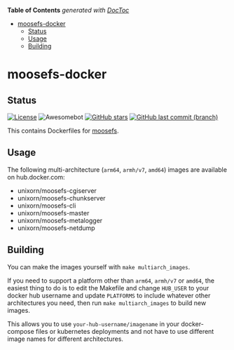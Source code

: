<!-- START doctoc generated TOC please keep comment here to allow auto update -->
<!-- DON'T EDIT THIS SECTION, INSTEAD RE-RUN doctoc TO UPDATE -->
**Table of Contents**  *generated with [DocToc](https://github.com/thlorenz/doctoc)*

- [moosefs-docker](#moosefs-docker)
  - [Status](#status)
  - [Usage](#usage)
  - [Building](#building)

<!-- END doctoc generated TOC please keep comment here to allow auto update -->

# moosefs-docker

## Status

[![License](https://img.shields.io/github/license/unixorn/moosefs-docker.svg)](https://opensource.org/licenses/BSD-3-Clause)
![Awesomebot](https://github.com/unixorn/moosefs-docker/actions/workflows/awesomebot.yml/badge.svg)
[![GitHub stars](https://img.shields.io/github/stars/unixorn/moosefs-docker.svg)](https://github.com/unixorn/moosefs-docker/stargazers)
[![GitHub last commit (branch)](https://img.shields.io/github/last-commit/unixorn/moosefs-docker/main.svg)](https://github.com/unixorn/moosefs-docker)

This contains Dockerfiles for [moosefs](https://moosefs.com/).

## Usage

The following multi-architecture (`arm64`, `armh/v7`, `amd64`) images are available on hub.docker.com:

- unixorn/moosefs-cgiserver
- unixorn/moosefs-chunkserver
- unixorn/moosefs-cli
- unixorn/moosefs-master
- unixorn/moosefs-metalogger
- unixorn/moosefs-netdump

## Building

You can make the images yourself with `make multiarch_images`.

If you need to support a platform other than `arm64`, `armh/v7` or `amd64`, the easiest thing to do is to edit the Makefile and change `HUB_USER` to your docker hub username and update `PLATFORMS` to include whatever other architectures you need, then run `make multiarch_images` to build new images.

This allows you to use `your-hub-username/imagename` in your docker-compose files or kubernetes deployments and not have to use different image names for different architectures.
